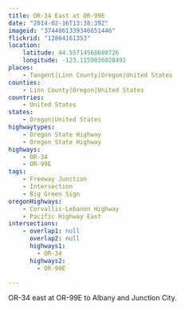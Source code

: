 ```yaml
---
title: OR-34 East at OR-99E
date: "2014-02-16T13:38:39Z"
imageid: "3744061339346651446"
flickrid: "12864161353"
location:
    latitude: 44.55714568680726
    longitude: -123.1159836828491
places:
    - Tangent|Linn County|Oregon|United States
counties:
    - Linn County|Oregon|United States
countries:
    - United States
states:
    - Oregon|United States
highwaytypes:
    - Oregon State Highway
    - Oregon State Highway
highways:
    - OR-34
    - OR-99E
tags:
    - Freeway Junction
    - Intersection
    - Big Green Sign
oregonHighways:
    - Corvallis-Lebanon Highway
    - Pacific Highway East
intersections:
    - overlap1: null
      overlap2: null
      highways1:
        - OR-34
      highways2:
        - OR-99E

---
```

OR-34 east at OR-99E to Albany and Junction City.